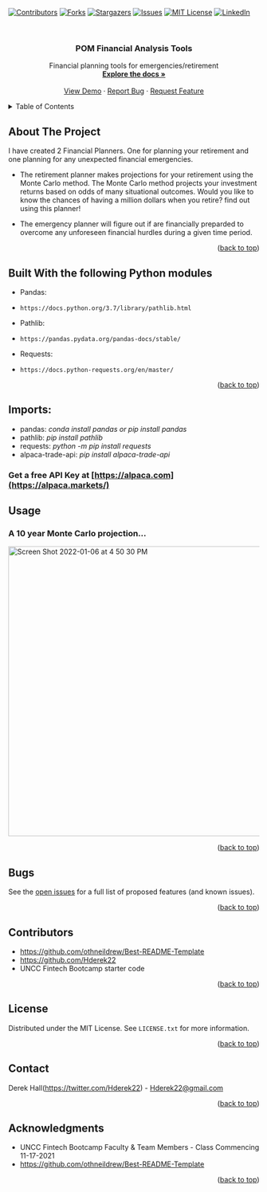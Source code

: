 <div id="top"></div>
<!--
*** Thanks for checking out the Best-README-Template. If you have a suggestion
*** that would make this better, please fork the repo and create a pull request
*** or simply open an issue with the tag "enhancement".
*** Don't forget to give the project a star!
*** Thanks again! Now go create something AMAZING! :D
-->



<!-- PROJECT SHIELDS -->
<!--
*** I'm using markdown "reference style" links for readability.
*** Reference links are enclosed in brackets [ ] instead of parentheses ( ).
*** See the bottom of this document for the declaration of the reference variables
*** for contributors-url, forks-url, etc. This is an optional, concise syntax you may use.
*** https://www.markdownguide.org/basic-syntax/#reference-style-links
-->
[![Contributors][contributors-shield]][contributors-url]
[![Forks][forks-shield]][forks-url]
[![Stargazers][stars-shield]][stars-url]
[![Issues][issues-shield]][issues-url]
[![MIT License][license-shield]][license-url]
[![LinkedIn][linkedin-shield]][linkedin-url]



<!-- PROJECT LOGO -->
<br />
<div align="center">
  <a href="https://github.com/Hderek22/POM_Financial_Planners">
 <!--   <img src="images/logo.png" alt="Logo" width="80" height="80"> -->
  </a>
  
  
<h3 align="center">POM Financial Analysis Tools</h3>

  <p align="center">
    Financial planning tools for emergencies/retirement
    <br />
    <a href="https://github.com/Hderek22/POM_Financial_Planners"><strong>Explore the docs »</strong></a>
    <br />
    <br />
    <a href="https://github.com/Hderek22/POM_Financial_Planners">View Demo</a>
    ·
    <a href="https://github.com/Hderek22/POM_Financial_Planners/issues">Report Bug</a>
    ·
    <a href="https://github.com/Hderek22/POM_Financial_Planners/issues">Request Feature</a>
  </p>
</div>



<!-- TABLE OF CONTENTS -->
<details>
  <summary>Table of Contents</summary>
  <ol>
    <li>
      <a href="#about-the-project">About The Project</a>
      <ul>
        <li><a href="#built-with">Built With</a></li>
      </ul>
    </li>
    <li>
      <a href="#getting-started">Getting Started</a>
      <ul>
        <li><a href="#prerequisites">Prerequisites</a></li>
        <li><a href="#installation">Installation</a></li>
      </ul>
    </li>
    <li><a href="#usage">Usage</a></li>
    <li><a href="#roadmap">Roadmap</a></li>
    <li><a href="#contributing">Contributing</a></li>
    <li><a href="#license">License</a></li>
    <li><a href="#contact">Contact</a></l>
    <li><a href="#acknowledgments">Acknowledgments</a></li>
  </ol>
</details



<!-- ABOUT THE PROJECT -->
## About The Project

I have created 2 Financial Planners. One for planning your retirement and one planning for any unexpected financial emergencies.

* The retirement planner makes projections for your retirement using the Monte Carlo method. The Monte Carlo method projects your investment returns based on odds of many situational outcomes.  Would you like to know the chances of having a million dollars when you retire? find out using this planner!

* The emergency planner will figure out if are financially preparded to overcome any unforeseen financial hurdles during a given time period.


<p align="right">(<a href="#top">back to top</a>)</p>



## Built With the following Python modules

* Pandas:
*     https://docs.python.org/3.7/library/pathlib.html
* Pathlib:
*     https://pandas.pydata.org/pandas-docs/stable/
* Requests:
*     https://docs.python-requests.org/en/master/


<p align="right">(<a href="#top">back to top</a>)</p>

## Imports:
  - pandas: _conda install pandas or pip install pandas_
  - pathlib: _pip install pathlib_
  - requests: _python -m pip install requests_
  - alpaca-trade-api: _pip install alpaca-trade-api_


### Get a free API Key at [https://alpaca.com](https://alpaca.markets/)

<!-- USAGE EXAMPLES -->
## Usage

### A 10 year Monte Carlo projection...

<img width="582" alt="Screen Shot 2022-01-06 at 4 50 30 PM" src="https://user-images.githubusercontent.com/94722790/148457328-524fe146-e81d-4c5e-9b4e-c00b8b8b35b8.png">


<p align="right">(<a href="#top">back to top</a>)</p>

## Bugs
See the [open issues](https://github.com/Hderek22/Hderek22/issues) for a full list of proposed features (and known issues).

<p align="right">(<a href="#top">back to top</a>)</p>



<!-- CONTRIBUTING -->
## Contributors

* https://github.com/othneildrew/Best-README-Template
* https://github.com/Hderek22
* UNCC Fintech Bootcamp starter code

<p align="right">(<a href="#top">back to top</a>)</p>



<!-- LICENSE -->
## License

Distributed under the MIT License. See `LICENSE.txt` for more information.

<p align="right">(<a href="#top">back to top</a>)</p>



<!-- CONTACT -->
## Contact

Derek Hall(https://twitter.com/Hderek22) - Hderek22@gmail.com

<p align="right">(<a href="#top">back to top</a>)</p>



<!-- ACKNOWLEDGMENTS -->
## Acknowledgments

* UNCC Fintech Bootcamp Faculty & Team Members - Class Commencing 11-17-2021
* https://github.com/othneildrew/Best-README-Template


<p align="right">(<a href="#top">back to top</a>)</p>



<!-- MARKDOWN LINKS & IMAGES -->
<!-- https://www.markdownguide.org/basic-syntax/#reference-style-links -->
[contributors-shield]: https://img.shields.io/github/contributors/Hderek22/POM_Financial_Planners.svg?style=for-the-badge
[contributors-url]: https://github.com/Hderek22/POM_Financial_Planners/graphs/contributors
[forks-shield]: https://img.shields.io/github/forks/Hderek22/POM_Financial_Planners.svg?style=for-the-badge
[forks-url]: https://github.com/Hderek22/POM_Financial_Planners/network/members
[stars-shield]: https://img.shields.io/github/stars/Hderek22/POM_Financial_Planners.svg?style=for-the-badge
[stars-url]: https://github.com/Hderek22/POM_Financial_Planners/stargazers
[issues-shield]: https://img.shields.io/github/issues/Hderek22/POM_Financial_Planners.svg?style=for-the-badge
[issues-url]: https://github.com/Hderek22/POM_Financial_Planners/issues
[license-shield]: https://img.shields.io/github/license/Hderek22/POM_Financial_Planners.svg?style=for-the-badge
[license-url]: https://github.com/Hderek22/POM_Financial_Planners/blob/master/LICENSE.txt
[linkedin-shield]: https://img.shields.io/badge/-LinkedIn-black.svg?style=for-the-badge&logo=linkedin&colorB=555
[linkedin-url]: https://linkedin.com/in/Hderek22
[product-screenshot]: images/logo.png
